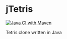 # jTetris

[![Java CI with Maven](https://github.com/ngeor/jTetris/actions/workflows/maven.yml/badge.svg)](https://github.com/ngeor/jTetris/actions/workflows/maven.yml)

Tetris clone written in Java
